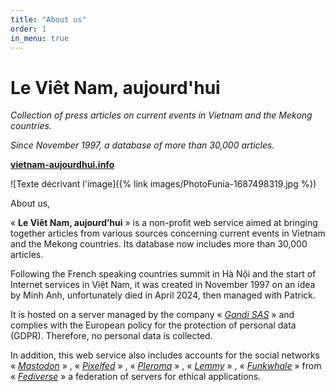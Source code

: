 ```yaml
---
title: "About us"
order: 1
in_menu: true
---
```

# Le Viêt Nam, aujourd'hui



_Collection of press articles on current events in Vietnam and the Mekong countries._ 

_Since November 1997, a database of more than 30,000 articles._

[**vietnam-aujourdhui.info**](https://vietnam-aujourdhui.info/) 






![Texte décrivant l'image]({% link images/PhotoFunia-1687498319.jpg %})




About us,

« **Le Viêt Nam, aujourd’hui** » is a non-profit web service aimed at bringing together articles from various sources concerning current events in Vietnam and the Mekong countries. Its database now includes more than 30,000 articles.

Following the French speaking countries summit in Hà Nội and the start of Internet services in Việt Nam, it was created in November 1997 on an idea by Minh Anh, unfortunately died in April 2024, then managed with Patrick.

It is hosted on a server managed by the company « [_Gandi SAS_](https://www.gandi.net/en) » and complies with the European policy for the protection of personal data (GDPR). Therefore, no personal data is collected.

In addition, this web service also includes accounts for the social networks « [_Mastodon_](https://mamot.fr/@vietnam_aujourdhui) » , « [_Pixelfed_](https://pixelfed.tokyo/VNA_photo) » , « [_Pleroma_](https://soap.librosphere.fr/@vna)  » , « [_Lemmy_](https://jlai.lu/c/cinema_vietnam) » , «  [_Funkwhale_](https://funk.firobe.fr/@vietnam_aujourdhui) » from « [_Fediverse_](https://fediverse.party/) » a federation of servers for ethical applications. 